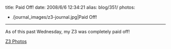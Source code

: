 title: Paid Off!
date: 2008/6/6 12:34:21
alias: blog/351/
photos:
- /journal_images/z3-journal.jpg|Paid Off!
---
As of this past Wednesday, my Z3 was completely paid off!

[Z3 Photos](PhotoAlbum.aspx?ID=Z3)